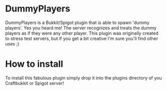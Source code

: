 DummyPlayers
============
DummyPlayers is a Bukkit/Spigot plugin that is able to spawn 'dummy players'. Yes you heard me! The server recognizes and treats the dummy players as if they were any other player. This plugin was originally created to stress test servers, but if you get a bit creative I'm sure you'll find other uses ;)

How to install
==============
To install this fabulous plugin simply drop it into the plugins directory of you Craftbukkit or Spigot server!
